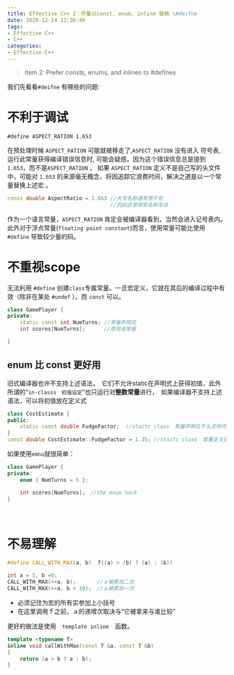 ```yaml
---
title: Effective C++ 2：尽量以const, enum, inline 替换 \#deifne
date: 2020-12-14 12:36:49
tags:
- Effective-C++
- C++
categories:
- Effective-C++
---
```


> Item 2: Prefer consts, enums, and inlines to #defines

我们先看看`#deifne` 有哪些的问题:

# 不利于调试

```
#define ASPECT_RATION 1.653
```
在预处理时候 `ASPECT_RATION` 可能就被移走了,`ASPECT_RATION` 没有进入 符号表, 运行此常量获得编译错误信息时, 可能会疑惑。因为这个错误信息总是提到 `1.653`，而不是`ASPECT_RATION` ， 如果 `ASPECT_RATION` 定义不是自己写的头文件中，可能对 `1.653` 的来源毫无概念，将因追踪它浪费时间，解决之道是以一个常量替换上述宏 。
```c++
const double AspectRatio = 1.653 //大写名称通常用于宏
                                 //因此这里改变名称写法
```
作为一个语言常量，`ASPECT_RATION` 肯定会被编译器看到，当然会进入记号表内。此外对于浮点常量(`floating point constant`)而言，使用常量可能比使用`#define` 导致较少量的码。


# 不重视scope
无法利用 `#define` 创建`class`专属常量。一旦宏定义，它就在其后的编译过程中有效（除非在某处 `#undef` ）。而 `const` 可以。

```c++
class GamePlayer {
private:
    static const int NumTurns; //常量声明式
    int scores[NumTurns];      //使用该常量

}
```

## enum 比 const 更好用
旧式编译器也许不支持上述语法，　它们不允许static在声明式上获得初值，此外所谓的“`in-classs　初值设定`”也只运行对**整数常量**进行，　如果编译器不支持上述语法，可以将初值放在定义式

```c++
class CostEstimate {
public:
    static const double FudgeFactor;  //staitc class　常量声明位于头文件内
}
const double CostEstimate::FudgeFactor = 1.35; //staitc class　常量定义位于实现文件内
```
如果使用`emnu`就很简单：
```c++
class GamePlayer {
private:
    enum { NumTurns = 5 };

    int scores[NumTurns];　//the enum hack
}
```
　
# 不易理解

```c++
#define CALL_WITH_MAX(a, b)  f((a) > (b) ? (a) : (b))

int a = 5, b =0;
CALL_WITH_MAX(++a, b);     　//ａ被累加二次
CALL_WITH_MAX(++a, b + 10);　//ａ被累加一次
```

- 必须记住为宏的所有实参加上小括号
- 在这里调用ｆ之前，ａ的递增次取决与“它被拿来与谁比较”

更好的做法是使用　`template inline`　函数。

```c++
template <typename T>
inline void callWithMax(const T &a, const T &b)
{
    return (a > b ? a : b);
}

```



